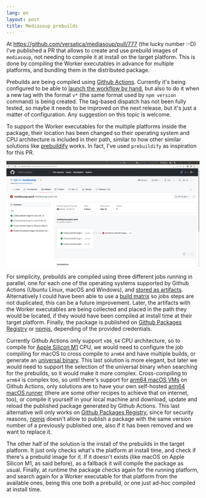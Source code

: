 ```yaml
---
lang: en
layout: post
title: Mediasoup prebuilds
---
```


At <https://github.com/versatica/mediasoup/pull/777> (the lucky number :-D) I've
published a PR that allows to create and use prebuild images of `mediasoup`, not
needing to compile it at install on the target platform. This is done by
compiling the Worker executables in advance for multiple platforms, and bundling
them in the distributed package.

Prebuilds are being compiled using
[Github Actions](https://github.com/features/actions). Currently it's being
configured to be able to
[launch the workflow by hand](https://docs.github.com/es/actions/managing-workflow-runs/manually-running-a-workflow),
but also to do it when a new tag with the format `v*` (the same format used by
`npm version` command) is being created. The tag-based dispatch has not been
fully tested, so maybe it needs to be improved on the next release, but it's
just a matter of configuration. Any suggestion on this topic is welcome.

To support the Worker executables for the multiple platforms inside the package,
their location has been changed so their operating system and CPU architecture
is included in their path, similar to how other similar solutions like
[prebuildify](https://github.com/prebuild/prebuildify) works. In fact, I've used
`prebuildify` as inspiration for this PR.

![](./jobs.png)

For simplicity, prebuilds are compiled using three different jobs running in
parallel, one for each one of the operating systems supported by Github Actions
(Ubuntu Linux, macOS and Windows), and
[stored as artifacts](https://docs.github.com/en/actions/using-workflows/storing-workflow-data-as-artifacts).
Alternatively I could have been able to use a
[build matrix](https://docs.github.com/en/actions/using-jobs/using-a-build-matrix-for-your-jobs)
so jobs steps are not duplicated, this can be a future improvement. Later, the
artifacts with the Worker executables are being collected and placed in the path
they would be located, if they would have been compiled at install time at their
target platform. Finally, the package is published on
[Github Packages Registry](https://github.com/features/packages) or
[npmjs](https://www.npmjs.com/), depending of the provided credentials.

Currently Github Actions only support `x86_64` CPU architecture, so to compile
for [Apple Silicon M1](https://en.wikipedia.org/wiki/Apple_M1) CPU, we would
need to configure the job compiling for macOS to cross compile to `arm64` and
have multiple builds, or generate an
[universal binary](https://en.wikipedia.org/wiki/Universal_binary). This last
solution is more elegant, but later we would need to support the selection of
the universal binary when searching for the prebuilds, so it would make it more
complex. Cross-compiling to `arm64` is complex too, so until there's support for
[arm64 macOS VMs](https://github.com/actions/virtual-environments/issues/2187)
on Github Actions, only solutions are to have your own self-hosted
[arm64 macOS runner](https://www.mirkogalimberti.com/post/2/github-actions-self-hosted-apple-silicon-m1-runner-howto)
(there are some other recipes to achieve that on internet, too), or compile it
yourself in your local machine and download, update and reload the published
package generated by Github Actions. This last alternative will only works on
[Github Packages Registry](https://github.com/features/packages), since for
security reasons, [npmjs](https://www.npmjs.com/) doesn't allow to publish a
package with the same version number of a previously published one, also if it
has been removed and we want to replace it.

The other half of the solution is the install of the prebuilds in the target
platform. It just only checks what's the platform at install time, and check if
there's a prebuild image for it. If it doesn't exists (like macOS on Apple
Silicon M1, as said before), as a fallback it will compile the package as usual.
Finally, at runtime the package checks again for the running platform, and
search again for a Worker executable for that platform from the available ones,
being this one both a prebuild, or one just ad-hoc compiled at install time.
